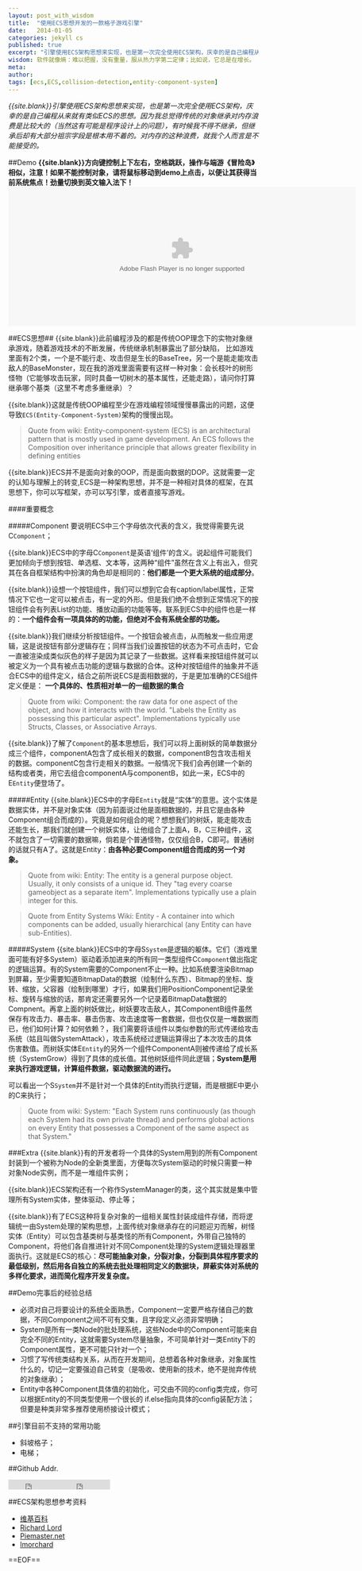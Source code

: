 ```yaml
---
layout: post_with_wisdom
title:  "使用ECS思想开发的一款格子游戏引擎"
date:   2014-01-05
categories: jekyll cs
published: true
excerpt: "引擎使用ECS架构思想来实现，也是第一次完全使用ECS架构，庆幸的是自己编程从来就有类似ECS的思想。因为我总觉得传统的对象继承对内存浪费是比较大的（当然这有可能是程序设计上的问题），有时候我不得不继承，但继承后却有大部分祖宗字段是根本用不着的。对内存的这种浪费，就我个人而言是不能接受的。"
wisdom: 软件就像熵：难以把握，没有重量，服从热力学第二定律；比如说，它总是在增长。 —— 诺曼·奥古斯丁（ Norman Augustine），洛克希德马丁公司前总裁
meta: 
author: 
tags: [ecs,ECS,collision-detection,entity-component-system]
---
```


*{{site.blank}}引擎使用ECS架构思想来实现，也是第一次完全使用ECS架构，庆幸的是自己编程从来就有类似ECS的思想。因为我总觉得传统的对象继承对内存浪费是比较大的（当然这有可能是程序设计上的问题），有时候我不得不继承，但继承后却有大部分祖宗字段是根本用不着的。对内存的这种浪费，就我个人而言是不能接受的。*

##Demo
**{{site.blank}}方向键控制上下左右，空格跳跃，操作与端游《冒险岛》相似，注意！如果不能控制对象，请将鼠标移动到demo上点击，以便让其获得当前系统焦点！劲量切换到英文输入法下！**
<embed src="{{site.basepath}}{{site.swfpath}}TileEngineDemo_s.swf" wmode="direct" type="application/x-shockwave-flash" width="700" height="280" quality="high" />

##ECS思想##
{{site.blank}}此前编程涉及的都是传统OOP理念下的实物对象继承游戏，随着游戏技术的不断发展，传统继承机制暴露出了部分缺陷，
比如游戏里面有2个类，一个是不能行走、攻击但是生长的BaseTree，另一个是能走能攻击敌人的BaseMonster，现在我的游戏里面需要有这样一种对象：会长枝叶的树形怪物（它能够攻击玩家，同时具备一切树木的基本属性，还能走路），请问你打算继承哪个基类（这里不考虑多重继承）？

{{site.blank}}这就是传统OOP编程至少在游戏编程领域慢慢暴露出的问题，这便导致`ECS(Entity-Component-System)`架构的慢慢出现。

>Quote from wiki:
Entity-component-system (ECS) is an architectural pattern that is mostly used in game development. An ECS follows the Composition over inheritance principle that allows greater flexibility in defining entities

{{site.blank}}ECS并不是面向对象的OOP，而是面向数据的DOP。这就需要一定的认知与理解上的转变,ECS是一种架构思想，并不是一种相对具体的框架，在其思想下，你可以写框架，亦可以写引擎，或者直接写游戏。


####重要概念

#####Component
要说明ECS中三个字母依次代表的含义，我觉得需要先说C`Component`；

{{site.blank}}ECS中的字母C`Component`是英语‘组件’的含义。说起组件可能我们更加倾向于想到按钮、单选框、文本等，这两种“组件”虽然在含义上有出入，但究其在各自框架结构中扮演的角色却是相同的：**他们都是一个更大系统的组成部分**。

{{site.blank}}设想一个按钮组件，我们可以想到它会有caption/label属性，正常情况下它也一定可以被点击，有一定的外形。但是我们绝不会想到正常情况下的按钮组件会有列表List的功能、播放动画的功能等等。联系到ECS中的组件也是一样的：**一个组件会有一项具体的的功能，但绝对不会有系统全部的功能。**

{{site.blank}}我们继续分析按钮组件。一个按钮会被点击，从而触发一些应用逻辑，这是说按钮有部分逻辑存在；同样当我们设置按钮的状态为不可点击时，它会一直被渲染成类似灰色的样子是因为其记录了一些数据。这样看来按钮组件就可以被定义为一个具有被点击功能的逻辑与数据的合体。这种对按钮组件的抽象并不适合ECS中的组件定义，结合之前所说ECS是面相数据的，于是更加准确的CES组件定义便是：
**一个具体的、性质相对单一的一组数据的集合**

>Quote from wiki:
Component: the raw data for one aspect of the object, and how it interacts with the world. "Labels the Entity as possessing this particular aspect". Implementations typically use Structs, Classes, or Associative Arrays.

{{site.blank}}了解了`Component`的基本思想后，我们可以将上面树妖的简单数据分成三个组件，componentA包含了成长相关的数据，componentB包含攻击相关的数据。componentC包含行走相关的数据。一般情况下我们会再创建一个新的结构或者类，用它去组合componentA与componentB，如此一来，ECS中的E`Entity`便登场了。

#####Entity
{{site.blank}}ECS中的字母E`Entity`就是“实体”的意思。这个实体是数据实体，并不是对象实体（因为前面说过他是面相数据的，并且它是由各种Component组合而成的）。究竟是如何组合的呢？想想我们的树妖，能走能攻击还能生长，那我们就创建一个树妖实体，让他组合了上面A，B，C三种组件，这不就包含了一切需要的数据嘛，倘若是个普通怪物，仅仅组合B，C即可。普通树的话就只有A了。这就是Entity：**由各种必要Component组合而成的另一个对象。**
>Quote from wiki:
Entity: The entity is a general purpose object. Usually, it only consists of a unique id. They "tag every coarse gameobject as a separate item". Implementations typically use a plain integer for this.

>Quote from Entity Systems Wiki:
Entity - A container into which components can be added, usually hierarchical (any Entity can have sub-Entities).

#####System
{{site.blank}}ECS中的字母S`System`是逻辑的躯体。它们（游戏里面可能有好多System）驱动着添加进来的所有同一类型组件C`Component`做出指定的逻辑运算。有的System需要的Component不止一种。比如系统要渲染Bitmap到屏幕，至少需要知道BitmapData的数据（绘制什么东西）、Bitmap的坐标、旋转、缩放，父容器（绘制到哪里）才行，如果我们用PositionComponent记录坐标、旋转与缩放的话，那肯定还需要另外一个记录着BitmapData数据的Compnent。再拿上面的树妖做比，树妖要攻击敌人，其ComponentB组件虽然保存有攻击力、暴击率、暴击伤害、攻击速度等一套数据，但也仅仅是一堆数据而已，他们如何计算？如何依赖？，我们需要将该组件以类似参数的形式传递给攻击系统（姑且叫做SystemAttack），攻击系统经过逻辑运算得出了本次攻击的具体伤害数值。而树妖实体E`Entity`的另外一个组件ComponentA则被传递给了成长系统（SystemGrow）得到了具体的成长值。其他树妖组件同此逻辑；**System是用来执行游戏逻辑，计算组件数据，驱动数据流的进行。**

可以看出一个S`System`并不是针对一个具体的Entity而执行逻辑，而是根据E中更小的C来执行；

>Quote from wiki:
System: "Each System runs continuously (as though each System had its own private thread) and performs global actions on every Entity that possesses a Component of the same aspect as that System."

###Extra
{{site.blank}}有的开发者将一个具体的System用到的所有Component封装到一个被称为Node的全新类里面，方便每次System驱动的时候只需要一种对象Node实例，而不是一堆组件实例；

{{site.blank}}ECS架构还有一个称作SystemManager的类，这个其实就是集中管理所有System实体，整体驱动、停止等；

{{site.blank}}有了ECS这种将复杂对象的一组相关属性封装成组件存储，而将逻辑统一由System处理的架构思想，上面传统对象继承存在的问题迎刃而解，树怪实体（Entity）可以包含基类树与基类怪的所有Component，外带自己独特的Component，将他们各自推进针对不同Component处理的System逻辑处理器里面执行。这就是ECS的核心：**尽可能抽象对象，分裂对象，分裂到具体程序要求的最低级别，然后用各自独立的系统去批处理相同定义的数据块，屏蔽实体对系统的多样化要求，进而简化程序开发复杂度。**


##Demo完事后的经验总结

* 必须对自己将要设计的系统全面熟悉，Component一定要严格存储自己的数据，不同Component之间不可有交集，且字段定义必须非常明确；
* System是所有一类Node的批处理系统，这些Node中的Component可能来自完全不同的Entity，这就需要System尽量抽象，不可简单针对一类Entity下的Component属性，更不可能只针对一个；
* 习惯了写传统类结构关系，从而在开发期间，总想着各种对象继承，对象属性什么的，切记一定要强迫自己转变（是吸收、使用新的技术，绝不是抛弃传统的对象继承）；
* Entity中各种Component具体值的初始化，可交由不同的config类完成，你可以根据Entity的不同类型使用一个很长的 if.else指向具体的config装配方法；但要是种类非常多推荐使用桥接设计模式；

##引擎目前不支持的常用功能

* 斜坡格子；
* 电梯；

##Github Addr.
<iframe src="http://ghbtns.com/github-btn.html?user=zspark&repo=tileengine&type=fork&count=true" allowtransparency="true" frameborder="0" scrolling="0" width="95" height="20">
</iframe><iframe src="http://ghbtns.com/github-btn.html?user=zspark&repo=tileengine&type=watch&count=true" allowtransparency="true" frameborder="0" scrolling="0" width="110" height="20"></iframe>

##ECS架构思想参考资料

- [维基百科][1]
- [Richard Lord][2]
- [Piemaster.net][3]
- [lmorchard][4]

==EOF==


[1]:http://en.wikipedia.org/wiki/Entity_component_system
[2]:http://www.richardlord.net/blog/what-is-an-entity-framework
[3]:http://piemaster.net/2011/07/entity-component-primer/
[4]:http://blog.lmorchard.com/2013/11/27/entity-component-system 

